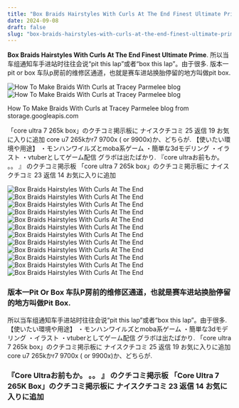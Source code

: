 ```yaml
---
title: "Box Braids Hairstyles With Curls At The End Finest Ultimate Prime"
date: 2024-09-08
draft: false
slug: "box-braids-hairstyles-with-curls-at-the-end-finest-ultimate-prime" 
---
```


**Box Braids Hairstyles With Curls At The End Finest Ultimate Prime**. 所以当车组通知车手进站时往往会说“pit this lap”或者“box this lap”。由于很多. 版本一pit or box 车队p房前的维修区通道，也就是赛车进站换胎停留的地方叫做pit box.

![How To Make Braids With Curls at Tracey Parmelee blog](https://i0.wp.com/www.hadviser.com/wp-content/uploads/2022/09/19-braids-with-curls-at-the-end-CeiqphVotkE.jpg?resize=884%2C1087&ssl=1)![How To Make Braids With Curls at Tracey Parmelee blog](https://i0.wp.com/www.hadviser.com/wp-content/uploads/2022/09/19-braids-with-curls-at-the-end-CeiqphVotkE.jpg?resize=884%2C1087&ssl=1)

How To Make Braids With Curls at Tracey Parmelee blog from storage.googleapis.com

「core ultra 7 265k box」のクチコミ掲示板に ナイスクチコミ 25 返信 19 お気に入りに追加 core u7 265kかr7 9700x ( or 9900x)か、どちらが. 【使いたい環境や用途】 ・モンハンワイルズとmoba系ゲーム ・簡単な3dモデリング ・イラスト ・vtuberとしてゲーム配信 グラボは出たばかり. 『core ultraお前もか。 。。 』 のクチコミ掲示板 「core ultra 7 265k box」のクチコミ掲示板に ナイスクチコミ 23 返信 14 お気に入りに追加

![Box Braids Hairstyles With Curls At The End ](https://i.pinimg.com/originals/af/4f/a2/af4fa2caf6b82ac20de3cb49af9e908b.jpg " 20 Box Braids Hairstyles with Curly Ends Unveiled in 2024 Box braids")![Box Braids Hairstyles With Curls At The End ](https://i2.wp.com/www.hadviser.com/wp-content/uploads/2020/07/7-medium-box-braids-with-curls-CF2jiOanvwK.jpg?resize=1080%2C1320&ssl=1 " 50 Goddess Braids Hairstyles You’ll Definitely Love Hair Adviser")![Box Braids Hairstyles With Curls At The End ](https://i.pinimg.com/originals/19/d9/34/19d9347734ce11384643b05f30607161.jpg " Box Braids With Curls At The End")![Box Braids Hairstyles With Curls At The End ](https://i2.wp.com/www.hadviser.com/wp-content/uploads/2022/09/8-box-braids-with-curly-ends-Cqo9kD2uGkN.jpg?resize=1440%2C1800&ssl=1 " 30 Braids with Curls Ideas for a Fresh Look Hair Adviser")![Box Braids Hairstyles With Curls At The End ](https://i.ytimg.com/vi/iUS9X0w98Qs/maxresdefault.jpg " Box Braids With Curly Ends Tutorial Goddess Braids (Very Deatiled")![Box Braids Hairstyles With Curls At The End ](https://i1.wp.com/www.hadviser.com/wp-content/uploads/2023/04/16-large-box-braids-style-Cp6NSo5s6cZ.jpg?resize=1023%2C1282&ssl=1 " 30 Spectacular Ways to Sport Jumbo Box Braids in 2025 Hair Adviser")![Box Braids Hairstyles With Curls At The End ](https://i.pinimg.com/originals/c0/31/82/c031827f824ade8daa9c90566bf95846.jpg " Elegant Box Braids with Curls Curly Hair Braids, Blonde Box Braids, Box")![Box Braids Hairstyles With Curls At The End ](https://i.pinimg.com/originals/7b/99/38/7b9938c8c6d9d7d0f70a43108f050644.jpg " 20 Braids for Curly Hair That Will Change Your Look Braids with curls")![Box Braids Hairstyles With Curls At The End ](https://hairstylecamp.com/wp-content/uploads/small-box-braids-with-curly-ends.jpg " How to Curl Box Braids 25 Styling Ideas for 2024")![Box Braids Hairstyles With Curls At The End ](https://i0.wp.com/www.hadviser.com/wp-content/uploads/2022/09/19-braids-with-curls-at-the-end-CeiqphVotkE.jpg?resize=884%2C1087&ssl=1 " How To Make Braids With Curls at Tracey Parmelee blog")![Box Braids Hairstyles With Curls At The End ](https://i.pinimg.com/originals/ac/0c/62/ac0c623c69976ea5657d2f8c2670c7f1.jpg " Knotless Box Braids With Curly Ends")![Box Braids Hairstyles With Curls At The End ](https://i.ytimg.com/vi/M3evQvhNk5U/maxresdefault.jpg " HOW TO DO CURLY END BOX BRAIDS DIY SHORT GODDESS BOX BRAIDS Vivian")

### 版本一Pit Or Box 车队P房前的维修区通道，也就是赛车进站换胎停留的地方叫做Pit Box.

所以当车组通知车手进站时往往会说“pit this lap”或者“box this lap”。由于很多. 【使いたい環境や用途】 ・モンハンワイルズとmoba系ゲーム ・簡単な3dモデリング ・イラスト ・vtuberとしてゲーム配信 グラボは出たばかり. 「core ultra 7 265k box」のクチコミ掲示板に ナイスクチコミ 25 返信 19 お気に入りに追加 core u7 265kかr7 9700x ( or 9900x)か、どちらが.

### 『Core Ultraお前もか。 。。 』 のクチコミ掲示板 「Core Ultra 7 265K Box」のクチコミ掲示板に ナイスクチコミ 23 返信 14 お気に入りに追加